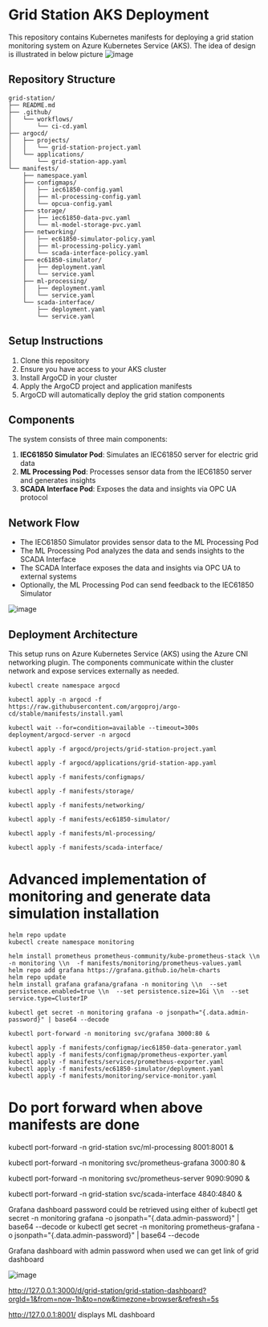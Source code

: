 # Grid Station AKS Deployment

This repository contains Kubernetes manifests for deploying a grid station monitoring system on Azure Kubernetes Service (AKS). The idea of design is illustrated in below picture
![image](https://github.com/user-attachments/assets/7db9d176-5117-49f0-b77e-436afcddfc16)


## Repository Structure

```
grid-station/
├── README.md
├── .github/
│   └── workflows/
│       └── ci-cd.yaml
├── argocd/
│   ├── projects/
│   │   └── grid-station-project.yaml
│   └── applications/
│       └── grid-station-app.yaml
└── manifests/
    ├── namespace.yaml
    ├── configmaps/
    │   ├── iec61850-config.yaml
    │   ├── ml-processing-config.yaml
    │   └── opcua-config.yaml
    ├── storage/
    │   ├── iec61850-data-pvc.yaml
    │   └── ml-model-storage-pvc.yaml
    ├── networking/
    │   ├── ec61850-simulator-policy.yaml
    │   ├── ml-processing-policy.yaml
    │   └── scada-interface-policy.yaml
    ├── ec61850-simulator/
    │   ├── deployment.yaml
    │   └── service.yaml
    ├── ml-processing/
    │   ├── deployment.yaml
    │   └── service.yaml
    └── scada-interface/
        ├── deployment.yaml
        └── service.yaml
```

## Setup Instructions

1. Clone this repository
2. Ensure you have access to your AKS cluster
3. Install ArgoCD in your cluster
4. Apply the ArgoCD project and application manifests
5. ArgoCD will automatically deploy the grid station components

## Components

The system consists of three main components:

1. **IEC61850 Simulator Pod**: Simulates an IEC61850 server for electric grid data
2. **ML Processing Pod**: Processes sensor data from the IEC61850 server and generates insights
3. **SCADA Interface Pod**: Exposes the data and insights via OPC UA protocol

## Network Flow

- The IEC61850 Simulator provides sensor data to the ML Processing Pod
- The ML Processing Pod analyzes the data and sends insights to the SCADA Interface
- The SCADA Interface exposes the data and insights via OPC UA to external systems
- Optionally, the ML Processing Pod can send feedback to the IEC61850 Simulator

![image](https://github.com/user-attachments/assets/beda5964-3356-45f6-9029-13b7d5b01416)

## Deployment Architecture

This setup runs on Azure Kubernetes Service (AKS) using the Azure CNI networking plugin. The components communicate within the cluster network and expose services externally as needed.

```
kubectl create namespace argocd

kubectl apply -n argocd -f https://raw.githubusercontent.com/argoproj/argo-cd/stable/manifests/install.yaml

kubectl wait --for=condition=available --timeout=300s deployment/argocd-server -n argocd

kubectl apply -f argocd/projects/grid-station-project.yaml

kubectl apply -f argocd/applications/grid-station-app.yaml

kubectl apply -f manifests/configmaps/

kubectl apply -f manifests/storage/

kubectl apply -f manifests/networking/

kubectl apply -f manifests/ec61850-simulator/

kubectl apply -f manifests/ml-processing/

kubectl apply -f manifests/scada-interface/

```

# Advanced implementation of monitoring and generate data simulation installation
```
helm repo update
kubectl create namespace monitoring

helm install prometheus prometheus-community/kube-prometheus-stack \\n  -n monitoring \\n  -f manifests/monitoring/prometheus-values.yaml
helm repo add grafana https://grafana.github.io/helm-charts
helm repo update
helm install grafana grafana/grafana -n monitoring \\n  --set persistence.enabled=true \\n  --set persistence.size=1Gi \\n  --set service.type=ClusterIP

kubectl get secret -n monitoring grafana -o jsonpath="{.data.admin-password}" | base64 --decode

kubectl port-forward -n monitoring svc/grafana 3000:80 &
 
kubectl apply -f manifests/configmap/iec61850-data-generator.yaml
kubectl apply -f manifests/configmap/prometheus-exporter.yaml
kubectl apply -f manifests/services/prometheus-exporter.yaml
kubectl apply -f manifests/ec61850-simulator/deployment.yaml
kubectl apply -f manifests/monitoring/service-monitor.yaml
```

# Do port forward when above manifests are done
kubectl port-forward -n grid-station svc/ml-processing 8001:8001 &

kubectl port-forward -n monitoring svc/prometheus-grafana 3000:80 &

kubectl port-forward -n monitoring svc/prometheus-server 9090:9090 &

kubectl port-forward -n grid-station svc/scada-interface 4840:4840 &

Grafana dashboard password could be retrieved using either of
kubectl get secret -n monitoring grafana -o jsonpath="{.data.admin-password}" | base64 --decode
or
kubectl get secret -n monitoring prometheus-grafana -o jsonpath="{.data.admin-password}" | base64 --decode

Grafana dashboard with admin password when used we can get link of grid dashboard

![image](https://github.com/user-attachments/assets/c4dff158-b67a-4463-b422-4a66c2ba4095)

http://127.0.0.1:3000/d/grid-station/grid-station-dashboard?orgId=1&from=now-1h&to=now&timezone=browser&refresh=5s

http://127.0.0.1:8001/ displays ML dashboard




